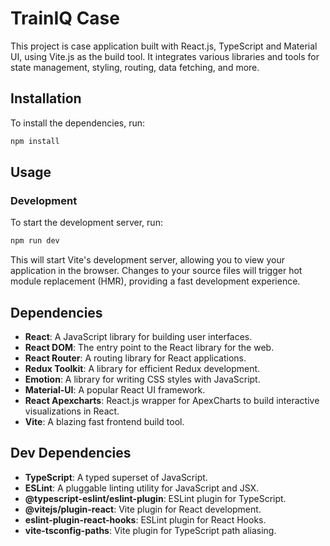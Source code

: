# TrainIQ Case
This project is case application built with React.js, TypeScript and Material UI, using Vite.js as the build tool. It integrates various libraries and tools for state management, styling, routing, data fetching, and more.

## Installation

To install the dependencies, run:

```bash
npm install
```

## Usage

### Development

To start the development server, run:

```bash
npm run dev
```

This will start Vite's development server, allowing you to view your application in the browser. Changes to your source files will trigger hot module replacement (HMR), providing a fast development experience.

## Dependencies

- **React**: A JavaScript library for building user interfaces.
- **React DOM**: The entry point to the React library for the web.
- **React Router**: A routing library for React applications.
- **Redux Toolkit**: A library for efficient Redux development.
- **Emotion**: A library for writing CSS styles with JavaScript.
- **Material-UI**: A popular React UI framework.
- **React Apexcharts**: React.js wrapper for ApexCharts to build interactive visualizations in React.
- **Vite**: A blazing fast frontend build tool.

## Dev Dependencies

- **TypeScript**: A typed superset of JavaScript.
- **ESLint**: A pluggable linting utility for JavaScript and JSX.
- **@typescript-eslint/eslint-plugin**: ESLint plugin for TypeScript.
- **@vitejs/plugin-react**: Vite plugin for React development.
- **eslint-plugin-react-hooks**: ESLint plugin for React Hooks.
- **vite-tsconfig-paths**: Vite plugin for TypeScript path aliasing.


